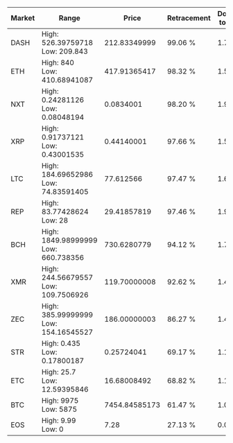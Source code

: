 | Market | Range | Price| Retracement | Doubles to 50% |
| --- | --- | --- | --- | --- |
| DASH | High: 526.39759718<br />Low: 209.843 | 212.83349999 | 99.06 % | 1.73 |
| ETH | High: 840<br />Low: 410.68941087 | 417.91365417 | 98.32 % | 1.50 |
| NXT | High: 0.24281126<br />Low: 0.08048194 | 0.0834001 | 98.20 % | 1.94 |
| XRP | High: 0.91737121<br />Low: 0.43001535 | 0.44140001 | 97.66 % | 1.53 |
| LTC | High: 184.69652986<br />Low: 74.83591405 | 77.612566 | 97.47 % | 1.67 |
| REP | High: 83.77428624<br />Low: 28 | 29.41857819 | 97.46 % | 1.90 |
| BCH | High: 1849.98999999<br />Low: 660.738356 | 730.6280779 | 94.12 % | 1.72 |
| XMR | High: 244.56679557<br />Low: 109.7506926 | 119.70000008 | 92.62 % | 1.48 |
| ZEC | High: 385.99999999<br />Low: 154.16545527 | 186.00000003 | 86.27 % | 1.45 |
| STR | High: 0.435<br />Low: 0.17800187 | 0.25724041 | 69.17 % | 1.19 |
| ETC | High: 25.7<br />Low: 12.59395846 | 16.68008492 | 68.82 % | 1.15 |
| BTC | High: 9975<br />Low: 5875 | 7454.84585173 | 61.47 % | 1.06 |
| EOS | High: 9.99<br />Low: 0 | 7.28 | 27.13 % | 0.00 |
